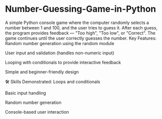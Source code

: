 # Number-Guessing-Game-in-Python
A simple Python console game where the computer randomly selects a number between 1 and 100, and the user tries to guess it. After each guess, the program provides feedback — "Too high", "Too low", or "Correct". The game continues until the user correctly guesses the number.
Key Features:
Random number generation using the random module

User input and validation (handles non-numeric input)

Looping with conditionals to provide interactive feedback

Simple and beginner-friendly design

🛠️ Skills Demonstrated:
Loops and conditionals

Basic input handling

Random number generation

Console-based user interaction
